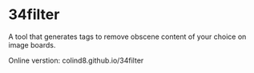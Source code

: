 # 34filter
A tool that generates tags to remove obscene content of your choice on image boards.

Online verstion: colind8.github.io/34filter
